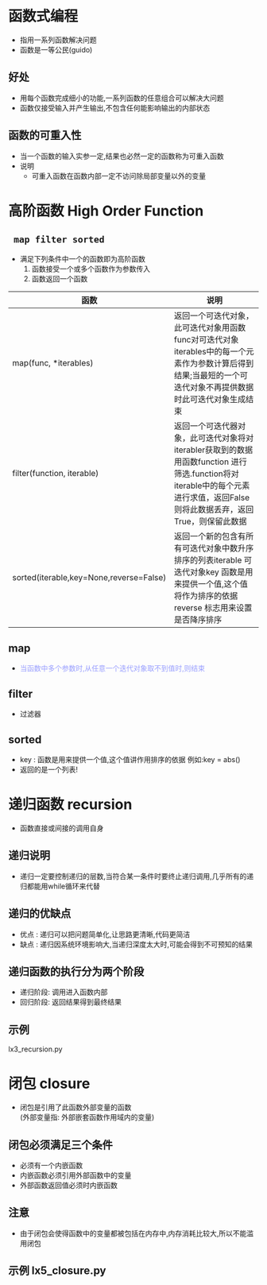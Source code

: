 # 函数式编程
- 指用一系列函数解决问题
- 函数是一等公民(guido)
## 好处
- 用每个函数完成细小的功能,一系列函数的任意组合可以解决大问题
- 函数仅接受输入并产生输出,不包含任何能影响输出的内部状态

## 函数的可重入性
- 当一个函数的输入实参一定,结果也必然一定的函数称为可重入函数
- 说明
    - 可重入函数在函数内部一定不访问除局部变量以外的变量

# 高阶函数 High Order Function
## ` map filter sorted`
- 满足下列条件中一个的函数即为高阶函数
    1. 函数接受一个或多个函数作为参数传入
    2. 函数返回一个函数

函数 	|说明
----------|--------
map(func, *iterables) |	返回一个可迭代对象，此可迭代对象用函数func对可迭代对象iterables中的每一个元素作为参数计算后得到结果;当最短的一个可迭代对象不再提供数据时此可迭代对象生成结束
filter(function, iterable) |	返回一个可迭代器对象，此可迭代对象将对iterabler获取到的数据用函数function 进行筛选.function将对iterable中的每个元素进行求值，返回False则将此数据丢弃，返回True，则保留此数据
sorted(iterable,key=None,reverse=False) |	返回一个新的包含有所有可迭代对象中数升序排序的列表iterable 可迭代对象key 函数是用来提供一个值,这个值将作为排序的依据reverse 标志用来设置是否降序排序
## map
- <font color= 999FFF>当函数中多个参数时,从任意一个迭代对象取不到值时,则结束</font>

## filter

- 过滤器 

## sorted
- key : 函数是用来提供一个值,这个值讲作用排序的依据 例如:key = abs()
- 返回的是一个列表!

# 递归函数 recursion
- 函数直接或间接的调用自身
## 递归说明
- 递归一定要控制递归的层数,当符合某一条件时要终止递归调用,几乎所有的递归都能用while循环来代替
## 递归的优缺点
- 优点 : 递归可以把问题简单化,让思路更清晰,代码更简洁
- 缺点 : 递归因系统环境影响大,当递归深度太大时,可能会得到不可预知的结果
## 递归函数的执行分为两个阶段
- 递归阶段: 调用进入函数内部
- 回归阶段: 返回结果得到最终结果
## 示例 
lx3_recursion.py

# 闭包 closure
- 闭包是引用了此函数外部变量的函数  
(外部变量指: 外部嵌套函数作用域内的变量)
## 闭包必须满足三个条件
- 必须有一个内嵌函数
- 内嵌函数必须引用外部函数中的变量
- 外部函数返回值必须时内嵌函数
## 注意
- 由于闭包会使得函数中的变量都被包括在内存中,内存消耗比较大,所以不能滥用闭包
## 示例 lx5_closure.py



